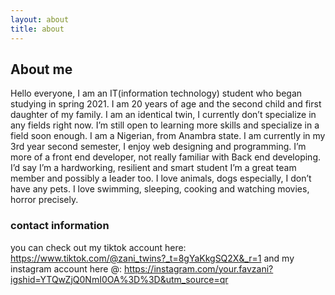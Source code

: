 ```yaml
---
layout: about
title: about
---
```


## About me

Hello everyone, I am an IT(information technology) student who began studying in spring 2021. I am 20 years of age and the second child and first daughter of my family. I am an identical twin, I currently don’t specialize in any fields right now. I’m still open to learning more skills and specialize in a field soon enough. I am a Nigerian, from Anambra state. I am currently in my 3rd year second semester, I enjoy web designing and programming. I’m more of a front end developer, not really familiar with Back end developing. I’d say I’m a hardworking, resilient and smart student I’m a great team member and possibly a leader too. I love animals, dogs especially, I don’t have any pets. I love swimming, sleeping, cooking and watching movies, horror precisely. 

### contact information
you can check out my tiktok account here: https://www.tiktok.com/@zani_twins?_t=8gYaKkgSQ2X&_r=1 and my instagram account here @: https://instagram.com/your.favzani?igshid=YTQwZjQ0NmI0OA%3D%3D&utm_source=qr


